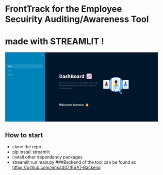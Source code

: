# FrontTrack for the Employee Secuirity Auditing/Awareness Tool 
# made with STREAMLIT !

![Emp Tracker](pages/home.jpg)

## How to start 
-  clone the repo 
-  pip install streamlit
-  install other dependency packages 
-  streamlit run main.py 
###Backend of the tool can be found at:
   https://github.com/vins4407/ESAT-Backend 
